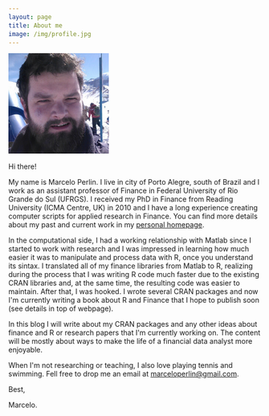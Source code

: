 ```yaml
---
layout: page
title: About me
image: /img/profile.jpg
---
```


<img src="/img/profile.jpg" alt="Drawing" style="width: 200px;"/>

Hi there! 

My name is Marcelo Perlin. I live in city of Porto Alegre, south of Brazil and I work as an assistant professor of Finance in Federal University of Rio Grande do Sul (UFRGS). I received my PhD in Finance from Reading University (ICMA Centre, UK) in 2010 and I have a long experience creating computer scripts for applied research in Finance. You can find more details about my past and current work in my [personal homepage](https://sites.google.com/site/marceloperlin/).

In the computational side, I had a working relationship with Matlab since I started to work with research and I was impressed in learning how much easier it was to manipulate and process data with R, once you understand its sintax. I translated all of my finance libraries from Matlab to R, realizing during the process that I was writing R code much faster due to the existing CRAN libraries and, at the same time, the resulting code was easier to maintain. After that, I was hooked. I wrote several CRAN packages and now I'm currently writing a book about R and Finance that I hope to publish soon (see details in top of webpage).

In this blog I will write about my CRAN packages and any other ideas about finance and R or research papers that I'm currently working on. The content will be mostly about ways to make the life of a financial data analyst more enjoyable.

When I'm not researching or teaching, I also love playing tennis and swimming. Fell free to drop me an email at [marceloperlin@gmail.com](marceloperlin@gmail.com).

Best,

Marcelo.
